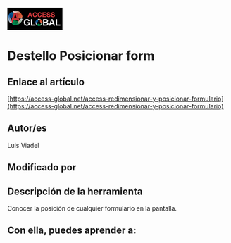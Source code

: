 ﻿![Access-global](/blob/main/Images/Logo1.png)
# Destello Posicionar form
## Enlace al artículo
[https://access-global.net/access-redimensionar-y-posicionar-formulario](https://access-global.net/access-redimensionar-y-posicionar-formulario)
## Autor/es
Luis Viadel
## Modificado por

## Descripción de la herramienta
Conocer la posición de cualquier formulario en la pantalla.
## Con ella, puedes aprender a:


